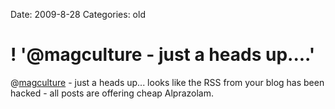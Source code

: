 Date: 2009-8-28
Categories: old

# ! '@magculture - just a heads up....'

@<a href="http://twitter.com/magculture" class="aktt_username">magculture</a> - just a heads up... looks like the RSS from your blog has been hacked - all posts are offering cheap Alprazolam.
